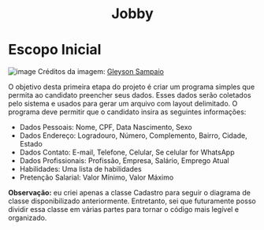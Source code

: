 <h1 align="center">Jobby</h1>

# Escopo Inicial
![image](https://github.com/lariandrade/mjv-java-school-jobby/assets/44838761/0267c53d-c472-4c55-9622-08e506b002ab)
Créditos da imagem: [Gleyson Sampaio](https://sintaxe.netlify.app/topicos/aproposta)

O objetivo desta primeira etapa do projeto é criar um programa simples que permita ao candidato preencher seus dados. 
Esses dados serão coletados pelo sistema e usados para gerar um arquivo com layout delimitado.
O programa deve permitir que o candidato insira as seguintes informações:

- Dados Pessoais: Nome, CPF, Data Nascimento, Sexo
- Dados Endereço: Logradouro, Número, Complemento, Bairro, Cidade, Estado
- Dados Contato: E-mail, Telefone, Celular, Se celular for WhatsApp
- Dados Profissionais: Profissão, Empresa, Salário, Emprego Atual
- Habilidades: Uma lista de habilidades
- Pretenção Salarial: Valor Mínimo, Valor Máximo

**Observação:** eu criei apenas a classe Cadastro para seguir o diagrama de classe disponibilizado anteriormente. Entretanto, sei que futuramente posso dividir essa classe em várias partes para tornar o código mais legível e organizado.
